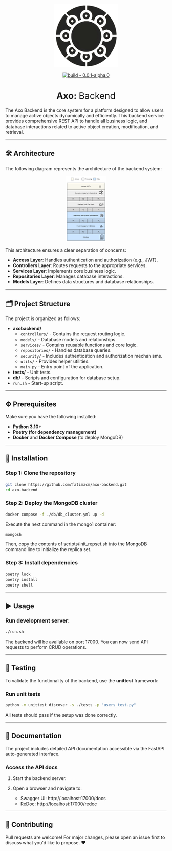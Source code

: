 <p align="center"> <img width="200" src="./assets/logo.png" /> </p> <div align="center"> <a href="https://test.pypi.org/project/mictlanx/"><img src="https://img.shields.io/badge/version-0.0.1--alpha.0-green" alt="build - 0.0.1-alpha.0"></a> </div> <div align="center"> <h1>Axo: <span style="font-weight:normal;">Backend</span></h1> </div>                                   


The Axo Backend is the core system for a platform designed to allow users to manage active objects dynamically and efficiently. This backend service provides comprehensive REST API to handle all business logic, and database interactions related to active object creation, modification, and retrieval.

---

## 🛠️ Architecture
The following diagram represents the architecture of the backend system:

<p align="center">
    <img src="./assets/architecture.png" alt="Backend Architecture" width="25%">
</p>

This architecture ensures a clear separation of concerns:
- **Access Layer**: Handles authentication and authorization (e.g., JWT).
- **Controllers Layer**: Routes requests to the appropriate services.
- **Services Layer**: Implements core business logic.
- **Repositories Layer**: Manages database interactions.
- **Models Layer**: Defines data structures and database relationships.

---

## 🗂️ Project Structure

The project is organized as follows:

- **axobackend/**
  - `controllers/` - Contains the request routing logic.
  - `models/` - Database models and relationships.
  - `services/` - Contains reusable functions and core logic.
  - `repositories/` - Handles database queries.
  - `security/` - Includes authentication and authorization mechanisms.
  - `utils/` - Provides helper utilities.
  - `main.py` - Entry point of the application.
- **tests/** - Unit tests.
- **db/** - Scripts and configuration for database setup.
- `run.sh` - Start-up script.

---

## ⚙️ Prerequisites
Make sure you have the following installed:
- **Python 3.10+**
- **Poetry (for dependency management)**
- **Docker** and **Docker Compose** (to deploy MongoDB)

---

## 🚀 Installation

### Step 1: Clone the repository

```bash
git clone https://github.com/fatimacm/axo-backend.git
cd axo-backend
```
### Step 2: Deploy the MongoDB cluster
```bash
docker compose -f ./db/db_cluster.yml up -d
```

Execute the next command in the mongo1 container: 

```bash
mongosh
```

Then, copy the contents of scripts/init_repset.sh into the MongoDB command line to initialize the replica set.

### Step 3: Install dependencies

```bash
poetry lock 
poetry install
poetry shell
```
---

## ▶️ Usage

### Run development server:

```bash
./run.sh
```
The backend will be available on port 17000. You can now send API requests to perform CRUD operations.

---

## 🧪 Testing 
To validate the functionality of the backend, use the **unittest** framework:

### Run unit tests

```bash
python -m unittest discover -s ./tests -p "users_test.py"
```
All tests should pass if the setup was done correctly.

---

## 📄 Documentation

The project includes detailed API documentation accessible via the FastAPI auto-generated interface.

### Access the API docs

1. Start the backend server.
2. Open a browser and navigate to:

    - Swagger UI: http://localhost:17000/docs
    - ReDoc: http://localhost:17000/redoc

---

## 💬 Contributing
Pull requests are welcome! For major changes, please open an issue first to discuss what you'd like to propose. ❤️

